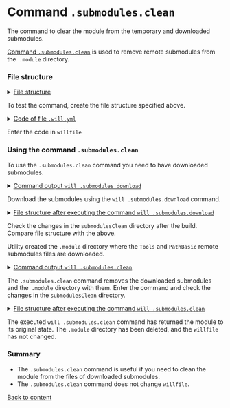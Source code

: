 # Command <code>.submodules.clean</code>

The command to clear the module from the temporary and downloaded submodules.

[Command `.submodules.clean`](../concept/Command.md#Commands-of-the-utility-willbe) is used to remove remote submodules from the` .module` directory.

### File structure

<details>
  <summary><u>File structure</u></summary>

```
 submodulesClean
          └── .will.yml
```

</details>

To test the command, create the file structure specified above.

<details>
    <summary><u>Code of file <code>.will.yml</code></u></summary>

```yaml
about :

  name : submodulesCommands
  description : "To test .submodules.clean command"

submodule :

  Tools : git+https:///github.com/Wandalen/wTools.git/out/wTools#master
  PathBasic : git+https:///github.com/Wandalen/wPathBasic.git/out/wPathBasic#master
```

</details>

Enter the code in `willfile`

### Using the command `.submodules.clean`

To use the `.submodules.clean` command you need to have downloaded submodules.

<details>
  <summary><u>Command output <code>will .submodules.download</code></u></summary>

```
[user@user ~]$ will .submodules.download
...
   . Read : /path_to_file/.module/Tools/out/wTools.out.will.yml
   + module::Tools version 7db7bd21ac76fc495aae44cc8b1c4474ce5012a4 was downloaded in 16.504s
   . Read : /path_to_file/.module/PathBasic/out/wPathBasic.out.will.yml
   + module::PathBasic version d95a35b7ef1568df823c12efa5bd5e1f4ceec8b7 was downloaded in 5.986s
```

</details>

Download the submodules using the `will .submodules.download` command.

<details>
  <summary><u>File structure after executing the command <code>will .submodules.download</code></u></summary>

```
submodulesCommands
        ├── .module
        │      ├── PathBasic
        │      └── Tools
        └── .will.yml
```

</details>

Check the changes in the `submodulesClean` directory after the build. Compare file structure with the above.

Utility created the `.module` directory where the `Tools` and `PathBasic` remote submodules files are downloaded.

<details>
  <summary><u>Command output <code>will .submodules.clean</code></u></summary>

```
[user@user ~]$ will .submodules.clean
...
 - Clean deleted 551 file(s) in 1.753s
```

</details>

The `.submodules.clean` command removes the downloaded submodules and the` .module` directory with them. Enter the command and check the changes in the `submodulesClean` directory.

<details>
  <summary><u>File structure after executing the command <code>will .submodules.clean</code></u></summary>

```
submodulesCommands
        └── .will.yml
```

</details>

The executed `will .submodules.clean` command has returned the module to its original state. The `.module` directory has been deleted, and the `willfile` has not changed.

### Summary

- The `.submodules.clean` command is useful if you need to clean the module from the files of downloaded submodules.
- The `.submodules.clean` command does not change `willfile`.

[Back to content](../README.md#tutorials)
